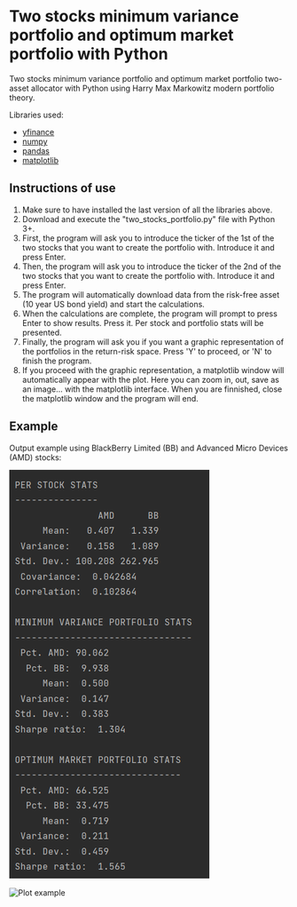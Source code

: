 # Two stocks minimum variance portfolio and optimum market portfolio with Python

Two stocks minimum variance portfolio and optimum market portfolio two-asset allocator with Python using Harry Max Markowitz modern portfolio theory. 

Libraries used:
* [yfinance](https://pypi.org/project/yfinance/)
* [numpy](https://numpy.org/)
* [pandas](https://pandas.pydata.org/)
* [matplotlib](https://matplotlib.org/)

## Instructions of use

1. Make sure to have installed the last version of all the libraries above.
2. Download and execute the "two\_stocks\_portfolio.py" file with Python 3+.
3. First, the program will ask you to introduce the ticker of the 1st of the two stocks that you want to create the
portfolio with. Introduce it and press Enter.
4. Then, the program will ask you to introduce the ticker of the 2nd of the two stocks that you want to create the
portfolio with. Introduce it and press Enter.
5. The program will automatically download data from the risk-free asset (10 year US bond yield)
and start the calculations.
6. When the calculations are complete, the program will prompt to press Enter to show results. Press it. Per stock and
portfolio stats will be presented.
7. Finally, the program will ask you if you want a graphic representation of the portfolios in the return-risk space.
Press 'Y' to proceed, or 'N' to finish the program.
8. If you proceed with the graphic representation, a matplotlib window will automatically appear with the plot. Here you
can zoom in, out, save as an image... with the matplotlib interface. When you are finnished, close the matplotlib window
and the program will end.

## Example

Output example using BlackBerry Limited (BB) and Advanced Micro Devices (AMD) stocks:

![Stats example](/example_images/stats.png)

![Plot example](https://github.com/marcelomijas/two_stock_portfolio/tree/main/example_images/plot.png)
